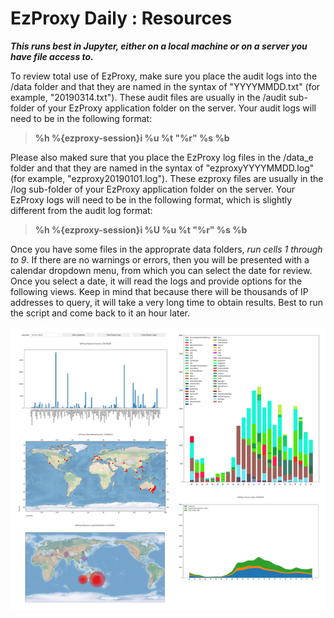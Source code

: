 # EzProxy Daily : Resources

***This runs best in Jupyter, either on a local machine or on a server you have file access to.*** 

To review total use of EzProxy, make sure you place the audit logs into the /data folder and that they are named in the syntax of "YYYYMMDD.txt" (for example, "20190314.txt"). These audit files are usually in the /audit sub-folder of your EzProxy application folder on the server. Your audit logs will need to be in the following format:

> **%h %{ezproxy-session}i %u %t "%r" %s %b**

Please also maked sure that you place the EzProxy log files in the /data_e folder and that they are named in the syntax of "ezproxyYYYYMMDD.log" (for example, "ezproxy20190101.log"). These ezproxy files are usually in the /log sub-folder of your EzProxy application folder on the server. Your EzProxy logs will need to be in the following format, which is slightly different from the audit log format:

> **%h %{ezproxy-session}i %U %u %t "%r" %s %b**

Once you have some files in the approprate data folders, *run cells 1 through to 9*. If there are no warnings or errors, then you will be presented with a calendar dropdown menu, from which you can select the date for review. Once you select a date, it will read the logs and provide options for the following views. Keep in mind that because there will be thousands of IP addresses to query, it will take a very long time to obtain results. Best to run the script and come back to it an hour later.

![Daily Resources: Birds' Eye View](./docs/daily_resources_reduced.png)